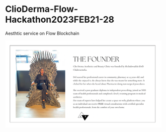 # ClioDerma-Flow-Hackathon2023FEB21-28
Aesthtic service on Flow Blockchain

![image](https://github.com/pydev369/ClioDerma-Flow-Hackathon2023FEB21-28/blob/main/OwnerClioderma.png)
